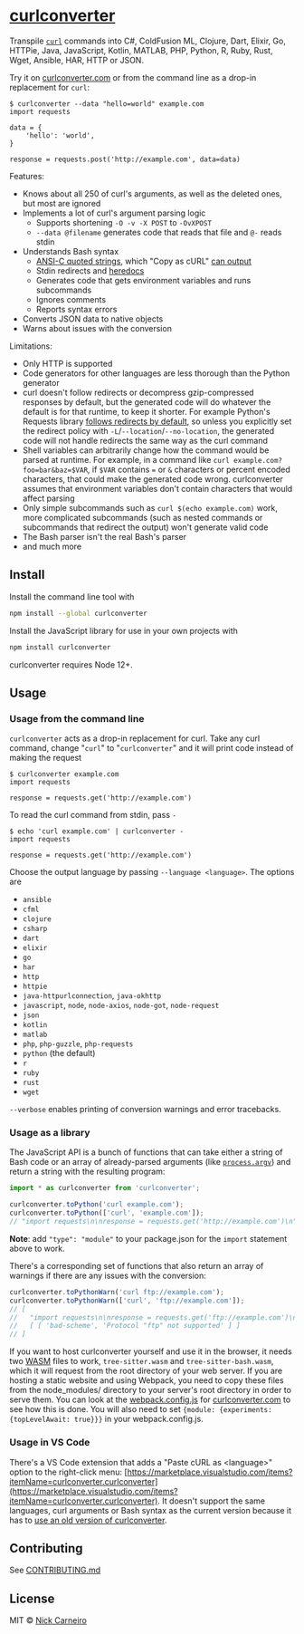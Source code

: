 # [curlconverter](https://curlconverter.com)

Transpile [`curl`](https://en.wikipedia.org/wiki/CURL) commands into C#, ColdFusion ML, Clojure, Dart, Elixir, Go, HTTPie, Java, JavaScript, Kotlin, MATLAB, PHP, Python, R, Ruby, Rust, Wget, Ansible, HAR, HTTP or JSON.

Try it on [curlconverter.com](https://curlconverter.com) or from the command line as a drop-in replacement for `curl`:

```shell
$ curlconverter --data "hello=world" example.com
import requests

data = {
    'hello': 'world',
}

response = requests.post('http://example.com', data=data)
```

Features:

- Knows about all 250 of curl's arguments, as well as the deleted ones, but most are ignored
- Implements a lot of curl's argument parsing logic
  - Supports shortening `-O -v -X POST` to `-OvXPOST`
  - `--data @filename` generates code that reads that file and `@-` reads stdin
- Understands Bash syntax
  - [ANSI-C quoted strings](https://www.gnu.org/software/bash/manual/bash.html#ANSI_002dC-Quoting), which "Copy as cURL" [can output](https://github.com/ChromeDevTools/devtools-frontend/blob/2ad2f0713a0bb5f025facd064d4e0bebc3afd33c/front_end/panels/network/NetworkLogView.ts#L2150)
  - Stdin redirects and [heredocs](https://www.gnu.org/software/bash/manual/bash.html#Here-Documents)
  - Generates code that gets environment variables and runs subcommands
  - Ignores comments
  - Reports syntax errors
- Converts JSON data to native objects
- Warns about issues with the conversion

Limitations:

- Only HTTP is supported
- Code generators for other languages are less thorough than the Python generator
- curl doesn't follow redirects or decompress gzip-compressed responses by default, but the generated code will do whatever the default is for that runtime, to keep it shorter. For example Python's Requests library [follows redirects by default](https://requests.readthedocs.io/en/latest/user/quickstart/#redirection-and-history), so unless you explicitly set the redirect policy with `-L`/`--location`/`--no-location`, the generated code will not handle redirects the same way as the curl command
- Shell variables can arbitrarily change how the command would be parsed at runtime. For example, in a command like `curl example.com?foo=bar&baz=$VAR`, if `$VAR` contains `=` or `&` characters or percent encoded characters, that could make the generated code wrong. curlconverter assumes that environment variables don't contain characters that would affect parsing
- Only simple subcommands such as `curl $(echo example.com)` work, more complicated subcommands (such as nested commands or subcommands that redirect the output) won't generate valid code
- The Bash parser isn't the real Bash's parser
- and much more

## Install

Install the command line tool with

```sh
npm install --global curlconverter
```

Install the JavaScript library for use in your own projects with

```sh
npm install curlconverter
```

curlconverter requires Node 12+.

## Usage

### Usage from the command line

`curlconverter` acts as a drop-in replacement for curl. Take any curl command, change "`curl`" to "`curlconverter`" and it will print code instead of making the request

```shell
$ curlconverter example.com
import requests

response = requests.get('http://example.com')
```

To read the curl command from stdin, pass `-`

```shell
$ echo 'curl example.com' | curlconverter -
import requests

response = requests.get('http://example.com')
```

Choose the output language by passing `--language <language>`. The options are

- `ansible`
- `cfml`
- `clojure`
- `csharp`
- `dart`
- `elixir`
- `go`
- `har`
- `http`
- `httpie`
- `java-httpurlconnection`, `java-okhttp`
- `javascript`, `node`, `node-axios`, `node-got`, `node-request`
- `json`
- `kotlin`
- `matlab`
- `php`, `php-guzzle`, `php-requests`
- `python` (the default)
- `r`
- `ruby`
- `rust`
- `wget`

`--verbose` enables printing of conversion warnings and error tracebacks.

### Usage as a library

The JavaScript API is a bunch of functions that can take either a string of Bash code or an array of already-parsed arguments (like [`process.argv`](https://nodejs.org/docs/latest/api/process.html#processargv)) and return a string with the resulting program:

```js
import * as curlconverter from 'curlconverter';

curlconverter.toPython('curl example.com');
curlconverter.toPython(['curl', 'example.com']);
// "import requests\n\nresponse = requests.get('http://example.com')\n"
```

**Note**: add `"type": "module"` to your package.json for the `import` statement above to work.

There's a corresponding set of functions that also return an array of warnings if there are any issues with the conversion:

```js
curlconverter.toPythonWarn('curl ftp://example.com');
curlconverter.toPythonWarn(['curl', 'ftp://example.com']);
// [
//   "import requests\n\nresponse = requests.get('ftp://example.com')\n",
//   [ [ 'bad-scheme', 'Protocol "ftp" not supported' ] ]
// ]
```

If you want to host curlconverter yourself and use it in the browser, it needs two [WASM](https://developer.mozilla.org/en-US/docs/WebAssembly) files to work, `tree-sitter.wasm` and `tree-sitter-bash.wasm`, which it will request from the root directory of your web server. If you are hosting a static website and using Webpack, you need to copy these files from the node_modules/ directory to your server's root directory in order to serve them. You can look at the [webpack.config.js](https://github.com/curlconverter/curlconverter.github.io/blob/2e1722891be22b1bb5c47976fb7873f6eb86b94d/webpack.config.js#L130-L131) for [curlconverter.com](https://curlconverter.com/) to see how this is done. You will also need to set `{module: {experiments: {topLevelAwait: true}}}` in your webpack.config.js.

### Usage in VS Code

There's a VS Code extension that adds a "Paste cURL as \<language\>" option to the right-click menu: [https://marketplace.visualstudio.com/items?itemName=curlconverter.curlconverter](https://marketplace.visualstudio.com/items?itemName=curlconverter.curlconverter). It doesn't support the same languages, curl arguments or Bash syntax as the current version because it has to [use an old version of curlconverter](https://github.com/curlconverter/curlconverter-vscode/issues/1).

## Contributing

See [CONTRIBUTING.md](./CONTRIBUTING.md)

## License

MIT © [Nick Carneiro](http://trillworks.com)
